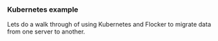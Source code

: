 ### Kubernetes example

Lets do a walk through of using Kubernetes and Flocker to migrate data from one server to another.